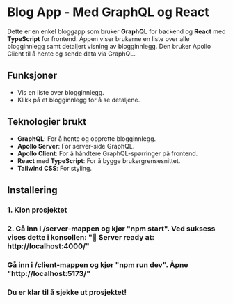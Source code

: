 # Blog App - Med GraphQL og React

Dette er en enkel bloggapp som bruker **GraphQL** for backend og **React** med **TypeScript** for frontend. Appen viser brukerne en liste over alle blogginnlegg samt detaljert visning av blogginnlegg. Den bruker Apollo Client til å hente og sende data via GraphQL.

## Funksjoner

- Vis en liste over blogginnlegg.
- Klikk på et blogginnlegg for å se detaljene.
<!-- - Opprett nye blogginnlegg. -->

## Teknologier brukt

- **GraphQL**: For å hente og opprette blogginnlegg.
- **Apollo Server**: For server-side GraphQL.
- **Apollo Client**: For å håndtere GraphQL-spørringer på frontend.
- **React** med **TypeScript**: For å bygge brukergrensesnittet.
- **Tailwind CSS**: For styling.

## Installering

### 1. Klon prosjektet

### 2. Gå inn i /server-mappen og kjør "npm start". Ved suksess vises dette i konsollen: "🚀 Server ready at: http://localhost:4000/"

### Gå inn i /client-mappen og kjør "npm run dev". Åpne "http://localhost:5173/"

### Du er klar til å sjekke ut prosjektet!
